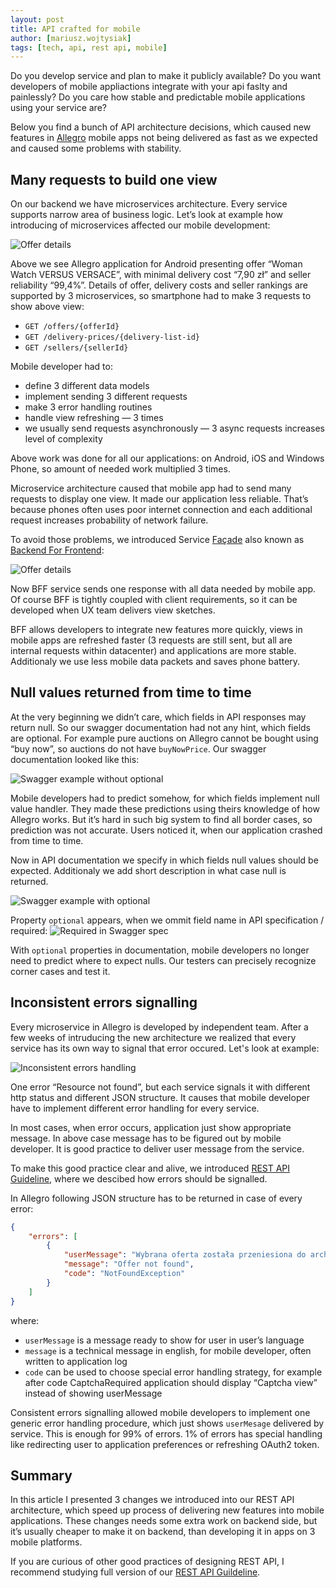 ```yaml
---
layout: post
title: API crafted for mobile
author: [mariusz.wojtysiak]
tags: [tech, api, rest api, mobile]
---
```


Do you develop service and plan to make it publicly available? Do you want developers of mobile appliactions integrate
with your api faslty and painlessly? Do you care how stable and predictable mobile applications using your service are?

Below you find a bunch of API architecture decisions, which caused new features in [Allegro](http://allegro.tech/about-us/) mobile apps not being delivered
as fast as we expected and caused some problems with stability.

## Many requests to build one view
On our backend we have microservices architecture. Every service supports narrow area of business logic. Let’s look at example
how introducing of microservices affected our mobile development:

![Offer details](/img/articles/2016-10-18-crafting-API-for-mobile-devices/offer-watch.png)

Above we see Allegro application for Android presenting offer “Woman Watch VERSUS VERSACE”, with minimal delivery cost “7,90 zł”
and seller reliability “99,4%”. Details of offer, delivery costs and seller rankings are supported by 3 microservices,
so smartphone had to make 3 requests to show above view:

- `GET /offers/{offerId}`
- `GET /delivery-prices/{delivery-list-id}`
- `GET /sellers/{sellerId}`

Mobile developer had to:

- define 3 different data models
- implement sending 3 different requests
- make 3 error handling routines
- handle view refreshing — 3 times
- we usually send requests asynchronously — 3 async requests increases level of complexity

Above work was done for all our applications: on Android, iOS and Windows Phone, so amount of needed work multiplied 3 times.

Microservice architecture caused that mobile app had to send many requests to display one view. It made our application less reliable.
That’s because phones often uses poor internet connection and each additional request increases probability of network failure.

To avoid those problems, we introduced Service [Façade](https://en.wikipedia.org/wiki/Facade_pattern) also known as
[Backend For Frontend](http://samnewman.io/patterns/architectural/bff/):

![Offer details](/img/articles/2016-10-18-crafting-API-for-mobile-devices/BFF.png)

Now BFF service sends one response with all data needed by mobile app. Of course BFF is tightly coupled with client requirements,
so it can be developed when UX team delivers view sketches.

BFF allows developers to integrate new features more quickly, views in mobile apps are refreshed faster (3 requests are still sent,
but all are internal requests within datacenter) and applications are more stable. Additionaly we use less mobile data packets
and saves phone battery.

## Null values returned from time to time
At the very beginning we didn’t care, which fields in API responses may return null. So our swagger documentation had not any hint,
which fields are optional. For example pure auctions on Allegro cannot be bought using “buy now”, so auctions do not have `buyNowPrice`.
Our swagger documentation looked like this:

![Swagger example without optional](/img/articles/2016-10-18-crafting-API-for-mobile-devices/offer-no-optional.png)

Mobile developers had to predict somehow, for which fields implement null value handler. They made these predictions using theirs
knowledge of how Allegro works. But it’s hard in such big system to find all border cases, so prediction was not accurate.
Users noticed it, when our application crashed from time to time.

Now in API documentation we specify in which fields null values should be expected. Additionaly we add short description
in what case null is returned.

![Swagger example with optional](/img/articles/2016-10-18-crafting-API-for-mobile-devices/offer-optional.png)

Property `optional` appears, when we ommit field name in API specification / required:
![Required in Swagger spec](/img/articles/2016-10-18-crafting-API-for-mobile-devices/swagger-required.png)

With `optional` properties in documentation, mobile developers no longer need to predict where to expect nulls.
Our testers can precisely recognize corner cases and test it.

## Inconsistent errors signalling
Every microservice in Allegro is developed by independent team. After a few weeks of intruducing the new architecture we realized
that every service has its own way to signal that error occured. Let's look at example:

![Inconsistent errors handling](/img/articles/2016-10-18-crafting-API-for-mobile-devices/inconsistent-errors-handling.png)

One error “Resource not found”, but each service signals it with different http status and different JSON structure.
It causes that mobile developer have to implement different error handling for every service.

In most cases, when error occurs, application just show appropriate message. In above case message has to be figured out
by mobile developer. It is good practice to deliver user message from the service.

To make this good practice clear and alive, we introduced [REST API Guideline](http://allegro-restapi-guideline.readthedocs.io/en/latest/Error/),
where we descibed how errors should be signalled.

In Allegro following JSON structure has to be returned in case of every error:

```JSON
{
    "errors": [
        {
            "userMessage": "Wybrana oferta została przeniesiona do archiwum",
            "message": "Offer not found",
            "code": "NotFoundException"
        }
    ]
}
```

where:

- `userMessage` is a message ready to show for user in user’s language
- `message` is a technical message in english, for mobile developer, often written to application log
- `code` can be used to choose special error handling strategy, for example after code CaptchaRequired application should
display “Captcha view” instead of showing userMessage

Consistent errors signalling allowed mobile developers to implement one generic error handling procedure, which just shows `userMesage`
delivered by service. This is enough for 99% of errors. 1% of errors has special handling like redirecting user to application
preferences or refreshing OAuth2 token.

## Summary
In this article I presented 3 changes we introduced into our REST API architecture, which speed up process of delivering new
features into mobile applications. These changes needs some extra work on backend side, but it’s usually cheaper to make it on backend,
than developing it in apps on 3 mobile platforms.

If you are curious of other good practices of designing REST API, I recommend studying full version of our
[REST API Guildeline](http://allegro-restapi-guideline.readthedocs.io/en/latest/).
